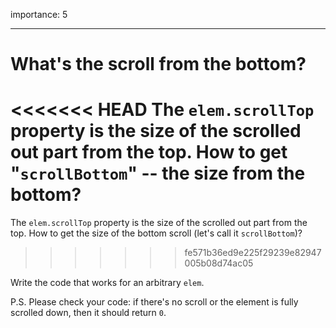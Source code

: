 importance: 5

---

# What's the scroll from the bottom?

<<<<<<< HEAD
The `elem.scrollTop` property is the size of the scrolled out part from the top. How to get "`scrollBottom`" -- the size from the bottom?
=======
The `elem.scrollTop` property is the size of the scrolled out part from the top. How to get the size of the bottom scroll (let's call it `scrollBottom`)?
>>>>>>> fe571b36ed9e225f29239e82947005b08d74ac05

Write the code that works for an arbitrary `elem`.

P.S. Please check your code: if there's no scroll or the element is fully scrolled down, then it should return `0`.

